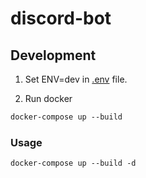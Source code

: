 # discord-bot

## Development 

1. Set ENV=dev in [.env](.env) file.

2. Run docker 

```markdown
docker-compose up --build 
```

### Usage 
```markdown
docker-compose up --build -d
```

